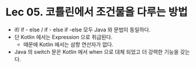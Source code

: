 # Lec 05. 코틀린에서 조건물을 다루는 방법

- if/ if - else / if - else if -else 모두 Java 와 문법이 동일하다.
- 단 Kotlin 에서는 Expression 으로 취급된다.
  - 때문에 Kotlin 에서는 삼항 연산자가 없다.
-  Java 의 switch 문은 Kotlin 에서 when 으로 대체 되었고 더 강력한 기능을 갖는다.
